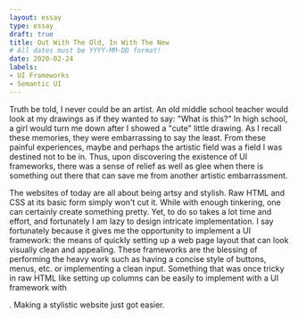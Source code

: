 ```yaml
---
layout: essay
type: essay
draft: true
title: Out With The Old, In With The New
# All dates must be YYYY-MM-DD format!
date: 2020-02-24
labels:
- UI Frameworks
- Semantic UI
---
```


Truth be told, I never could be an artist.  An old middle school teacher would look at my drawings as if they wanted to say: "What is this?"  In high school, a girl would turn me down after I showed a "cute" little drawing.  As I recall these memories, they were embarrassing to say the least. From these painful experiences, maybe and perhaps the artistic field was a field I was destined not to be in.  Thus, upon discovering the existence of UI frameworks, there was a sense of relief as well as glee when there is something out there that can save me from another artistic embarrassment. 

The websites of today are all about being artsy and stylish.  Raw HTML and CSS at its basic form simply won't cut it.  While with enough tinkering, one can certainly create something pretty.  Yet, to do so takes a lot time and effort, and fortunately I am lazy to design intricate implementation. I say fortunately because it gives me the opportunity to implement a UI framework: the means of quickly setting up a web page layout that can look visually clean and appealing.  These frameworks are the blessing of performing the heavy work such as having a concise style of buttons, menus, etc. or implementing a clean input.  Something that was once tricky in raw HTML like setting up columns can be easily to implement with a UI framework with <div class="ui three column stackable grid">.  Making a stylistic website just got easier. 




